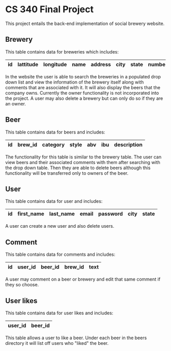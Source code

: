 # CS 340 Final Project

This project entails the back-end implementation of social brewery website.

## Brewery

This table contains data for breweries which includes:

id | lattitude | longitude | name | address | city | state | number | website | description | owner_id
--- | --- | --- | --- | --- | --- | --- | --- | --- | --- | ---

In the website the user is able to search the breweries in a populated drop down list and view the information of the brewery itself along with comments that are associated with it. It will also display the beers that the company owns. Currently the owner functionality is not incorporated into the project. A user may also delete a brewery but can only do so if they are an owner.

## Beer

This table contains data for beers and includes:

id | brew_id | category | style | abv | ibu | description 
--- | --- | --- | --- | --- | --- | ---

The functionality for this table is similar to the brewery table. The user can view beers and their associated comments with them after searching with the drop down table. Then they are able to delete beers although this functionality will be transferred only to owners of the beer. 

## User

This table contains data for user and includes:

id | first_name | last_name | email | password | city | state 
--- | --- | --- | --- | --- | --- | ---

A user can create a new user and also delete users.

## Comment

This table contains data for comments and includes:

id | user_id | beer_id | brew_id | text  
--- | --- | --- | --- | --- 

A user may comment on a beer or brewery and edit that same comment if they so choose.

## User likes

This table contains data for user likes and includes:

user_id | beer_id 
--- | ---

This table allows a user to like a beer. Under each beer in the beers directory it will list off users who "liked" the beer.
